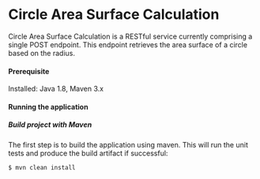 # Circle Area Surface Calculation

Circle Area Surface Calculation is a RESTful service currently comprising a single POST endpoint. 
This endpoint retrieves the area surface of a circle based on the radius.

#### Prerequisite

Installed: Java 1.8, Maven 3.x

#### Running the application

##### Build project with Maven

The first step is to build the application using maven. This will run the unit tests and produce the build artifact
if successful: 

```
$ mvn clean install
```